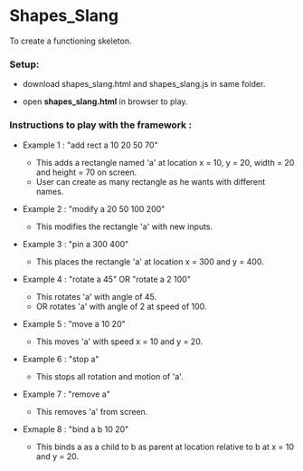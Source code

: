 # Shapes_Slang
To create a functioning skeleton.

### Setup:
* download shapes_slang.html and shapes_slang.js in same folder.

* open **shapes_slang.html** in browser to play.

### Instructions to play with the framework :

* Example 1 : "add rect a 10 20 50 70"
	* This adds a rectangle named 'a' at location x = 10, y = 20, width = 20 and height = 70 on screen.
	* User can create as many rectangle as he wants with different names.

* Example 2 : "modify a 20 50 100 200"
	* This modifies the rectangle 'a' with new inputs.

* Example 3 : "pin a 300 400"
	* This places the rectangle 'a' at location x = 300 and y = 400. 

* Example 4 : "rotate a 45" OR "rotate a 2 100"
	* This rotates 'a' with angle of 45.
	* OR rotates 'a' with angle of 2 at speed of 100.

* Example 5 : "move a 10 20"
	* This moves 'a' with speed x = 10 and y = 20.

* Example 6 : "stop a"
	* This stops all rotation and motion of 'a'.

* Example 7 : "remove a"
	* This removes 'a' from screen.

* Exmaple 8 : "bind a b 10 20"
	* This binds a as a child to b as parent at location relative to b at x = 10 and y = 20.
	 